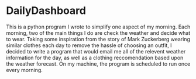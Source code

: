 # DailyDashboard
This is a python program I wrote to simplify one aspect of my morning. 
Each morning, two of the main things I do are check the weather and decide what to wear. 
Taking some inspiration from the story of Mark Zuckerberg wearing similar clothes each day to remove the hassle of choosing an outfit,
I decided to write a program that would email me all of the relevent weather information for the day, as well as a clothing reccomendation based upon the 
weather forecast. On my machine, the program is scheduled to run once every morning. 
